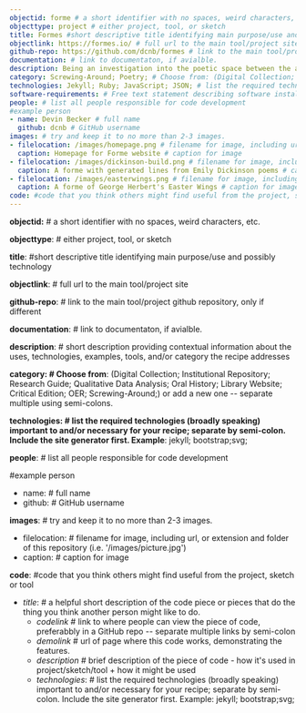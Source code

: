 ```yaml
---
objectid: forme # a short identifier with no spaces, weird characters, etc.
objecttype: project # either project, tool, or sketch
title: Formes #short descriptive title identifying main purpose/use and possibly technology
objectlink: https://formes.io/ # full url to the main tool/project site
github-repo: https://github.com/dcnb/formes # link to the main tool/project github repository, only if different
documentation: # link to documentaton, if avialble. 
description: Being an investigation into the poetic space between the aural and visual, the digital and form(e)al, Formes allows users to write into the empty forms of visually interesting historic poetry and to create and edit generated poems of varying line length according to author, school, or other category. # short description providing contextual information about the uses, technologies, examples, tools, and/or category the recipe addresses 
category: Screwing-Around; Poetry; # Choose from: (Digital Collection; Institutional Repository; Research Guide; Qualitative Data Analysis; Oral History; Library Website; Critical Edition; OER; Screwing-Around;) or add a new one -- separate multiple using semi-colons.
technologies: Jekyll; Ruby; JavaScript; JSON; # list the required technologies (broadly speaking - include APIs, services, etc.) important to and/or necessary for your recipe; separate by semi-colon. Include the site generator first. Example: jekyll; bootstrap;svg;
software-requirements: # Free text statement describing software installs required before getting started on a local computer.
people: # list all people responsible for code development
#example person
- name: Devin Becker # full name
  github: dcnb # GitHub username
images: # try and keep it to no more than 2-3 images. 
- filelocation: /images/homepage.png # filename for image, including url, or extension and folder of this repository (i.e. '/images/picture.jpg')
  caption: Homepage for Forme website # caption for image
- filelocation: /images/dickinson-build.png # filename for image, including url, or extension and folder of this repository (i.e. '/images/picture.jpg')
  caption: A forme with generated lines from Emily Dickinson poems # caption for image
- filelocation: /images/easterwings.png # filename for image, including url, or extension and folder of this repository (i.e. '/images/picture.jpg')
  caption: A forme of George Herbert's Easter Wings # caption for image
code: #code that you think others might find useful from the project, sketch or tool
---
```


**objectid:** # a short identifier with no spaces, weird characters, etc.

**objecttype**: # either project, tool, or sketch

**title**: #short descriptive title identifying main purpose/use and possibly technology

**objectlink**: # full url to the main tool/project site

**github-repo**: # link to the main tool/project github repository, only if different

**documentation**: # link to documentaton, if avialble. 

**description**:  # short description providing contextual information about the uses, technologies, examples, tools, and/or category the recipe addresses 

**category:  # Choose from**: (Digital Collection; Institutional Repository; Research Guide; Qualitative Data Analysis; Oral History; Library Website; Critical Edition; OER; Screwing-Around;) or add a new one -- separate multiple using semi-colons.

**technologies: # list the required technologies (broadly speaking) important to and/or necessary for your recipe; separate by semi-colon. Include the site generator first. Example**: jekyll; bootstrap;svg;

**people**: # list all people responsible for code development

#example person
  - name: # full name
  - github: # GitHub username

**images**: # try and keep it to no more than 2-3 images. 
  - filelocation: # filename for image, including url, or extension and folder of this repository (i.e. '/images/picture.jpg')
  - caption: # caption for image

**code**: #code that you think others might find useful from the project, sketch or tool
- *title*: # a helpful short description of the code piece or pieces that do the thing you think another person might like to do. 
  - *codelink*  # link to where people can view the piece of code, preferabbly in a GitHub repo -- separate multiple links by semi-colon
  - *demolink*  # url of page where this code works, demonstrating the features. 
  - *description*  # brief description of the piece of code - how it's used in project/sketch/tool + how it might be used
  - *technologies*: # list the required technologies (broadly speaking) important to and/or necessary for your recipe; separate by semi-colon. Include the site generator first. Example: jekyll; bootstrap;svg;




